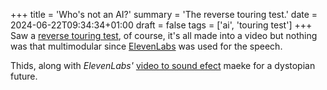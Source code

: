 +++
title = 'Who's not an AI?'
summary = 'The reverse touring test.'
date = 2024-06-22T09:34:34+01:00
draft = false
tags = ['ai', 'touring test']
+++
Saw a [reverse touring test](https://www.youtube.com/watch?v=MxTWLm9vT_o), of course, it's all made into a video but nothing was that multimodular since [ElevenLabs]([en.wikipedia.org/](https://elevenlabs.io/)) was used for the speech.

Thids, along with *ElevenLabs'* [video to sound efect](https://www.videotosoundeffects.com/) maeke for a dystopian future.
